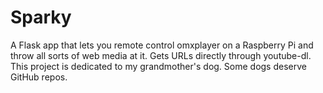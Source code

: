 Sparky
=======

A Flask app that lets you remote control omxplayer on a Raspberry Pi and throw all sorts of web media at it.
Gets URLs directly through youtube-dl.
This project is dedicated to my grandmother's dog. Some dogs deserve GitHub repos.
